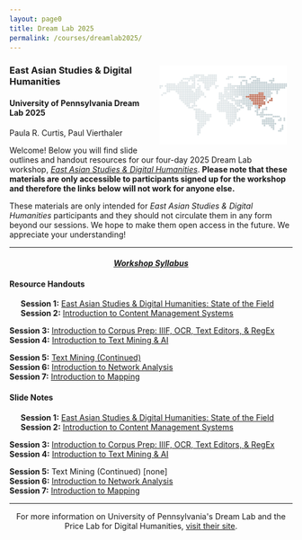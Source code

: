```yaml
---
layout: page0
title: Dream Lab 2025
permalink: /courses/dreamlab2025/
---
```


<div style>
<img src="/images/east_asia_bg.png" style="float:right;max-width:45%;padding: 10px 10px 10px 15px;">
</div><h3>East Asian Studies & Digital Humanities</h3><p>
<h4>University of Pennsylvania Dream Lab 2025</h4>
<p></p>
Paula R. Curtis, Paul Vierthaler<p></p>
<p></p>
Welcome! Below you will find slide outlines and handout resources for our four-day 2025 Dream Lab workshop, <em><a href="https://web.sas.upenn.edu/dream-lab/east-asian-studies-digital-humanities-2025/">East Asian Studies & Digital Humanities</a></em>. <b>Please note that these materials are only accessible to participants signed up for the workshop and therefore the links below will not work for anyone else.</b><p></p>
These materials are only intended for <em>East Asian Studies & Digital Humanities</em> participants and they should not circulate them in any form beyond our sessions. We hope to make them open access in the future. We appreciate your understanding!
<p></p>
<hr>
<p></p>
<center><em><h4><a href="https://docs.google.com/document/d/128aG5gzw5LrVb-9_bFlCC2iW2cBlhoyduq2Mx-T8tBI/edit?usp=sharing">Workshop Syllabus</a></h4></em></center><p></p>
<p></p>

<h4>Resource Handouts</h4><p></p>

<span style="padding-left: 20px; display:block"><b>Session 1:</b> <a href="/docs/404/">East Asian Studies & Digital Humanities: State of the Field</a><br>
<b>Session 2:</b> <a href="/docs/404/">Introduction to Content Management Systems</a><br>
<p></p>
<b>Session 3:</b> <a href="/docs/404/">Introduction to Corpus Prep: IIIF, OCR, Text Editors, & RegEx</a><br>
<b>Session 4:</b> <a href="/docs/404/">Introduction to Text Mining & AI</a><br>
<p></p>
<b>Session 5:</b> <a href="/docs/404/">Text Mining (Continued)</a><br>
<b>Session 6:</b> <a href="/docs/404/">Introduction to Network Analysis</a><br>
<b>Session 7:</b> <a href="/docs/404/">Introduction to Mapping</a><br>
</span>
<p></p>
<p></p>
<h4>Slide Notes</h4><p></p>

<span style="padding-left: 20px; display:block"><b>Session 1:</b> <a href="/docs/404/">East Asian Studies & Digital Humanities: State of the Field</a><br>
<b>Session 2:</b> <a href="/docs/404/"> Introduction to Content Management Systems</a><br>
<p></p>
<b>Session 3:</b> <a href="/docs/404/">Introduction to Corpus Prep: IIIF, OCR, Text Editors, & RegEx</a><br>
<b>Session 4:</b> <a href="/docs/404/">Introduction to Text Mining & AI</a><br>
<p></p>
<b>Session 5:</b> Text Mining (Continued) [none]<br>
<b>Session 6:</b> <a href="/docs/404/">Introduction to Network Analysis</a><br>
<b>Session 7:</b> <a href="/docs/404/">Introduction to Mapping</a><br>
</span>
<p></p>
<p></p>
<hr>
<p></p>
<center>For more information on University of Pennsylvania's Dream Lab and the Price Lab for Digital Humanities, <a href="https://web.sas.upenn.edu/dream-lab/">visit their site</a>.</center>

